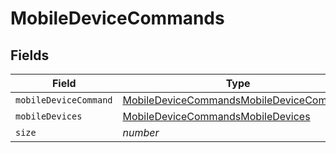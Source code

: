 # MobileDeviceCommands


## Fields

| Field                                                                                                     | Type                                                                                                      | Required                                                                                                  | Description                                                                                               | Example                                                                                                   |
| --------------------------------------------------------------------------------------------------------- | --------------------------------------------------------------------------------------------------------- | --------------------------------------------------------------------------------------------------------- | --------------------------------------------------------------------------------------------------------- | --------------------------------------------------------------------------------------------------------- |
| `mobileDeviceCommand`                                                                                     | [MobileDeviceCommandsMobileDeviceCommand](../../models/shared/mobiledevicecommandsmobiledevicecommand.md) | :heavy_minus_sign:                                                                                        | N/A                                                                                                       |                                                                                                           |
| `mobileDevices`                                                                                           | [MobileDeviceCommandsMobileDevices](../../models/shared/mobiledevicecommandsmobiledevices.md)             | :heavy_minus_sign:                                                                                        | N/A                                                                                                       |                                                                                                           |
| `size`                                                                                                    | *number*                                                                                                  | :heavy_minus_sign:                                                                                        | N/A                                                                                                       | 1                                                                                                         |